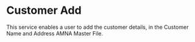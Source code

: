 # Customer Add

This service enables a user to add the customer details, in the Customer Name and Address AMNA Master File.